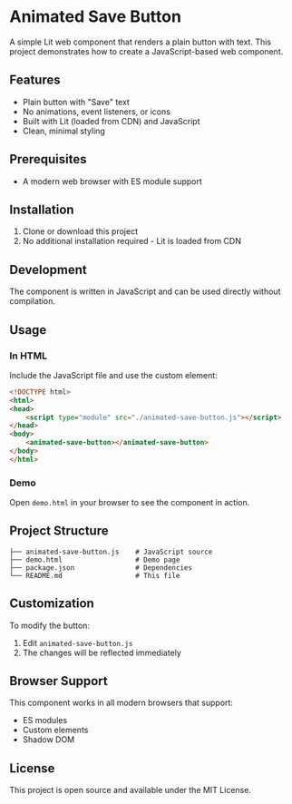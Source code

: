 # Animated Save Button

A simple Lit web component that renders a plain button with text. This project demonstrates how to create a JavaScript-based web component.

## Features

- Plain button with "Save" text
- No animations, event listeners, or icons
- Built with Lit (loaded from CDN) and JavaScript
- Clean, minimal styling

## Prerequisites

- A modern web browser with ES module support

## Installation

1. Clone or download this project
2. No additional installation required - Lit is loaded from CDN

## Development

The component is written in JavaScript and can be used directly without compilation.

## Usage

### In HTML

Include the JavaScript file and use the custom element:

```html
<!DOCTYPE html>
<html>
<head>
    <script type="module" src="./animated-save-button.js"></script>
</head>
<body>
    <animated-save-button></animated-save-button>
</body>
</html>
```

### Demo

Open `demo.html` in your browser to see the component in action.

## Project Structure

```
├── animated-save-button.js    # JavaScript source
├── demo.html                  # Demo page
├── package.json               # Dependencies
└── README.md                  # This file
```

## Customization

To modify the button:

1. Edit `animated-save-button.js`
2. The changes will be reflected immediately

## Browser Support

This component works in all modern browsers that support:
- ES modules
- Custom elements
- Shadow DOM

## License

This project is open source and available under the MIT License. 